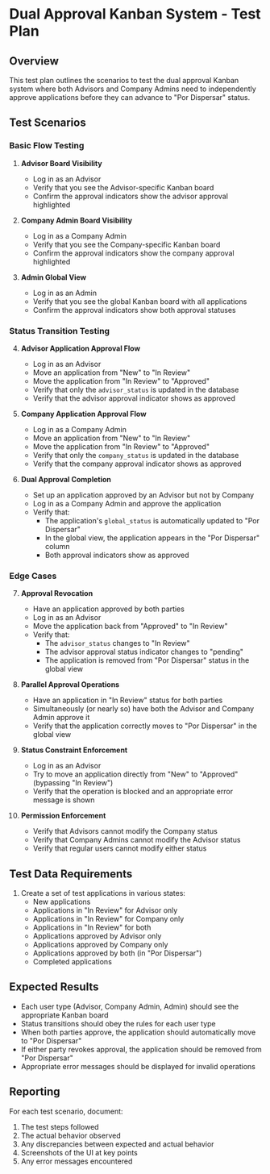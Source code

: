 # Dual Approval Kanban System - Test Plan

## Overview

This test plan outlines the scenarios to test the dual approval Kanban system where both Advisors and Company Admins need to independently approve applications before they can advance to "Por Dispersar" status.

## Test Scenarios

### Basic Flow Testing

1. **Advisor Board Visibility**
   - Log in as an Advisor
   - Verify that you see the Advisor-specific Kanban board
   - Confirm the approval indicators show the advisor approval highlighted

2. **Company Admin Board Visibility**
   - Log in as a Company Admin
   - Verify that you see the Company-specific Kanban board  
   - Confirm the approval indicators show the company approval highlighted

3. **Admin Global View**
   - Log in as an Admin
   - Verify that you see the global Kanban board with all applications
   - Confirm the approval indicators show both approval statuses

### Status Transition Testing

4. **Advisor Application Approval Flow**
   - Log in as an Advisor
   - Move an application from "New" to "In Review"
   - Move the application from "In Review" to "Approved"
   - Verify that only the `advisor_status` is updated in the database
   - Verify that the advisor approval indicator shows as approved

5. **Company Application Approval Flow**
   - Log in as a Company Admin
   - Move an application from "New" to "In Review"
   - Move the application from "In Review" to "Approved"
   - Verify that only the `company_status` is updated in the database
   - Verify that the company approval indicator shows as approved

6. **Dual Approval Completion**
   - Set up an application approved by an Advisor but not by Company
   - Log in as a Company Admin and approve the application
   - Verify that:
     - The application's `global_status` is automatically updated to "Por Dispersar"
     - In the global view, the application appears in the "Por Dispersar" column
     - Both approval indicators show as approved

### Edge Cases 

7. **Approval Revocation**
   - Have an application approved by both parties
   - Log in as an Advisor
   - Move the application back from "Approved" to "In Review"
   - Verify that:
     - The `advisor_status` changes to "In Review"
     - The advisor approval status indicator changes to "pending"
     - The application is removed from "Por Dispersar" status in the global view

8. **Parallel Approval Operations**
   - Have an application in "In Review" status for both parties
   - Simultaneously (or nearly so) have both the Advisor and Company Admin approve it
   - Verify that the application correctly moves to "Por Dispersar" in the global view

9. **Status Constraint Enforcement**
   - Log in as an Advisor
   - Try to move an application directly from "New" to "Approved" (bypassing "In Review")
   - Verify that the operation is blocked and an appropriate error message is shown

10. **Permission Enforcement**
    - Verify that Advisors cannot modify the Company status
    - Verify that Company Admins cannot modify the Advisor status
    - Verify that regular users cannot modify either status

## Test Data Requirements

1. Create a set of test applications in various states:
   - New applications
   - Applications in "In Review" for Advisor only
   - Applications in "In Review" for Company only
   - Applications in "In Review" for both
   - Applications approved by Advisor only
   - Applications approved by Company only
   - Applications approved by both (in "Por Dispersar")
   - Completed applications

## Expected Results

- Each user type (Advisor, Company Admin, Admin) should see the appropriate Kanban board
- Status transitions should obey the rules for each user type
- When both parties approve, the application should automatically move to "Por Dispersar"
- If either party revokes approval, the application should be removed from "Por Dispersar"
- Appropriate error messages should be displayed for invalid operations

## Reporting

For each test scenario, document:
1. The test steps followed
2. The actual behavior observed
3. Any discrepancies between expected and actual behavior
4. Screenshots of the UI at key points
5. Any error messages encountered 